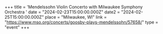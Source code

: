 +++
title = 'Mendelssohn Violin Concerto with Milwaukee Symphony Orchestra '
date = "2024-02-23T15:00:00.000Z"
date2 = "2024-02-25T15:00:00.000Z"
place = "Milwaukee, WI"
link = "https://www.mso.org/concerts/goosby-plays-mendelssohn/57658/"
type = "event"
+++

